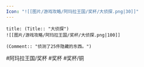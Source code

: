 ```yaml
---
Icon: "![[图片/游戏攻略/阿玛拉王国/奖杯/大侦探.png|30]]"
---
```

```ad-common-bronze-trophy
title: (Title:: "大侦探")
![[图片/游戏攻略/阿玛拉王国/奖杯/大侦探.png|100]]

(Comment:: "侦测了25件隐藏的东西。")
```

#阿玛拉王国/奖杯 #奖杯 #奖杯/铜
